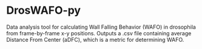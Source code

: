 # DrosWAFO-py
Data analysis tool for calculating Wall Falling Behavior (WAFO) in drosophila from frame-by-frame x-y positions. Outputs a .csv file containing average Distance From Center (aDFC), which is a metric for determining WAFO.

